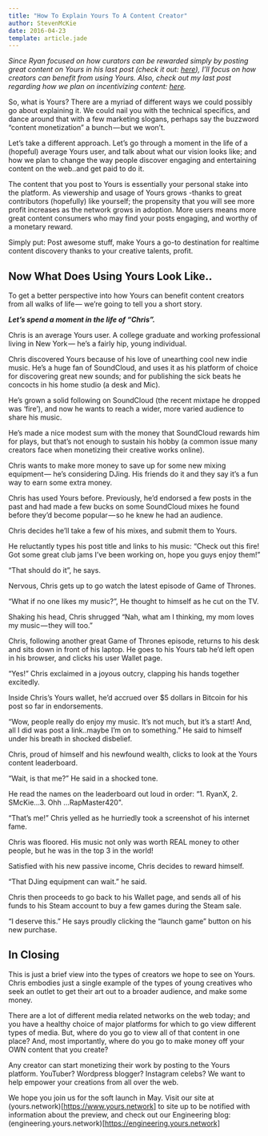 ```yaml
---
title: "How To Explain Yours To A Content Creator"
author: StevenMcKie
date: 2016-04-23
template: article.jade
---
```

*Since Ryan focused on how curators can be rewarded simply by posting great
content on Yours in his last post (check it out:
[here](/articles/2016-04-19-what-is-yours/)), I’ll focus on how creators can
benefit from using Yours. Also, check out my last post regarding how we plan on
incentivizing content:
[here](https://medium.com/@McKie/using-money-to-incentivize-content-with-yours-4b61de85177).*

So, what is Yours? There are a myriad of different ways we could possibly go
about explaining it. We could nail you with the technical specifics, and dance
around that with a few marketing slogans, perhaps say the buzzword “content
monetization” a bunch — but we won’t.

Let’s take a different approach. Let’s go through a moment in the life of a
(hopeful) average Yours user, and talk about what our vision looks like; and
how we plan to change the way people discover engaging and entertaining content
on the web..and get paid to do it.

The content that you post to Yours is essentially your personal stake into the
platform. As viewership and usage of Yours grows -thanks to great contributors
(hopefully) like yourself; the propensity that you will see more profit
increases as the network grows in adoption. More users means more great content
consumers who may find your posts engaging, and worthy of a monetary reward.

Simply put: Post awesome stuff, make Yours a go-to destination for realtime
content discovery thanks to your creative talents, profit.

Now What Does Using Yours Look Like..
-------------------------------------

To get a better perspective into how Yours can benefit content creators from
all walks of life — we’re going to tell you a short story.

***Let’s spend a moment in the life of “Chris”.***

Chris is an average Yours user. A college graduate and working professional
living in New York — he’s a fairly hip, young individual.

Chris discovered Yours because of his love of unearthing cool new indie music.
He’s a huge fan of SoundCloud, and uses it as his platform of choice for
discovering great new sounds; and for publishing the sick beats he concocts in
his home studio (a desk and Mic).

He’s grown a solid following on SoundCloud (the recent mixtape he dropped was
‘fire’), and now he wants to reach a wider, more varied audience to share his
music.

He’s made a nice modest sum with the money that SoundCloud rewards him for
plays, but that’s not enough to sustain his hobby (a common issue many creators
face when monetizing their creative works online).

Chris wants to make more money to save up for some new mixing equipment — he’s
considering DJing. His friends do it and they say it’s a fun way to earn some
extra money.

Chris has used Yours before. Previously, he’d endorsed a few posts in the past
and had made a few bucks on some SoundCloud mixes he found before they’d become
popular — so he knew he had an audience.

Chris decides he’ll take a few of his mixes, and submit them to Yours.

He reluctantly types his post title and links to his music: “Check out this
fire! Got some great club jams I’ve been working on, hope you guys enjoy them!”

“That should do it”, he says.

Nervous, Chris gets up to go watch the latest episode of Game of Thrones.

“What if no one likes my music?”, He thought to himself as he cut on the TV.

Shaking his head, Chris shrugged “Nah, what am I thinking, my mom loves my
music — they will too.”

Chris, following another great Game of Thrones episode, returns to his desk and
sits down in front of his laptop. He goes to his Yours tab he’d left open in
his browser, and clicks his user Wallet page.

“Yes!” Chris exclaimed in a joyous outcry, clapping his hands together
excitedly.

Inside Chris’s Yours wallet, he’d accrued over $5 dollars in Bitcoin for his
post so far in endorsements.

“Wow, people really do enjoy my music. It’s not much, but it’s a start! And,
all I did was post a link..maybe I’m on to something.” He said to himself under
his breath in shocked disbelief.

Chris, proud of himself and his newfound wealth, clicks to look at the Yours
content leaderboard.

“Wait, is that me?” He said in a shocked tone.

He read the names on the leaderboard out loud in order: “1. RyanX, 2. SMcKie…3.
Ohh …RapMaster420".

“That’s me!” Chris yelled as he hurriedly took a screenshot of his internet
fame.

Chris was floored. His music not only was worth REAL money to other people, but
he was in the top 3 in the world!

Satisfied with his new passive income, Chris decides to reward himself.

“That DJing equipment can wait.” he said.

Chris then proceeds to go back to his Wallet page, and sends all of his funds
to his Steam account to buy a few games during the Steam sale.

“I deserve this.” He says proudly clicking the “launch game” button on his new
purchase.

In Closing
----------

This is just a brief view into the types of creators we hope to see on Yours.
Chris embodies just a single example of the types of young creatives who seek
an outlet to get their art out to a broader audience, and make some money.

There are a lot of different media related networks on the web today; and you
have a healthy choice of major platforms for which to go view different types
of media. But, where do you go to view all of that content in one place? And,
most importantly, where do you go to make money off your OWN content that you
create?

Any creator can start monetizing their work by posting to the Yours platform.
YouTuber? Wordpress blogger? Instagram celebs? We want to help empower your
creations from all over the web.

We hope you join us for the soft launch in May. Visit our site at
(yours.network)[https://www.yours.network] to site up to be notified with
information about the preview, and check out our Engineering blog:
(engineering.yours.network)[https://engineering.yours.network]
